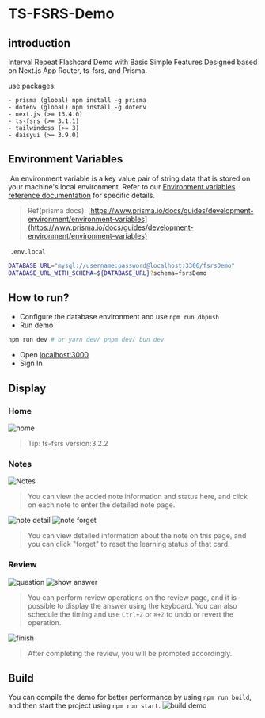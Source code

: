 # TS-FSRS-Demo

## introduction

Interval Repeat Flashcard Demo with Basic Simple Features Designed based on Next.js App Router, ts-fsrs, and Prisma.

use packages:

````
- prisma (global) npm install -g prisma
- dotenv (global) npm install -g dotenv
- next.js (>= 13.4.0)
- ts-fsrs (>= 3.1.1)
- tailwindcss (>= 3)
- daisyui (>= 3.9.0)
````

## Environment Variables

 An environment variable is a key value pair of string data that is stored on your machine's local environment. Refer to our [Environment variables reference documentation](https://www.prisma.io/docs/reference/api-reference/environment-variables-reference) for specific details.

> Ref(prisma docs): [https://www.prisma.io/docs/guides/development-environment/environment-variables](https://www.prisma.io/docs/guides/development-environment/environment-variables)

 `.env.local`  

```bash
DATABASE_URL="mysql://username:password@localhost:3306/fsrsDemo"
DATABASE_URL_WITH_SCHEMA=${DATABASE_URL}?schema=fsrsDemo
```

## How to run?

- Configure the database environment and use `npm run dbpush`
- Run demo

```bash
npm run dev # or yarn dev/ pnpm dev/ bun dev
```

- Open [localhost:3000](http://localhost:3000)
- Sign In

## Display

### Home
![home](images/home.png)

> Tip: ts-fsrs version:3.2.2

### Notes
![Notes](images/notes.png)
> You can view the added note information and status here, and click on each note to enter the detailed note page.

![note detail](images/detail.png)
![note forget](images/forget.png)

> You can view detailed information about the note on this page, and you can click "forget" to reset the learning status of that card.

### Review

![question](images/question-font.png)
![show answer](images/answer.png)
> You can perform review operations on the review page, and it is possible to display the answer using the keyboard. You can also schedule the timing and use `Ctrl+Z` or `⌘+Z` to undo or revert the operation.

![finish](images/finish.png) 
> After completing the review, you will be prompted accordingly.

## Build
You can compile the demo for better performance by using `npm run build`, and then start the project using `npm run start`.
![build demo](images/build.png)
